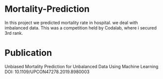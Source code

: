 # Mortality-Prediction
In this project we predicted mortality rate in hospital. we deal with imbalanced data. This was a competition held by Codalab, where i secured 3rd rank.
# Publication
Unbiased Mortality Prediction for Unbalanced Data Using Machine Learning
DOI: 10.1109/UPCON47278.2019.8980003

